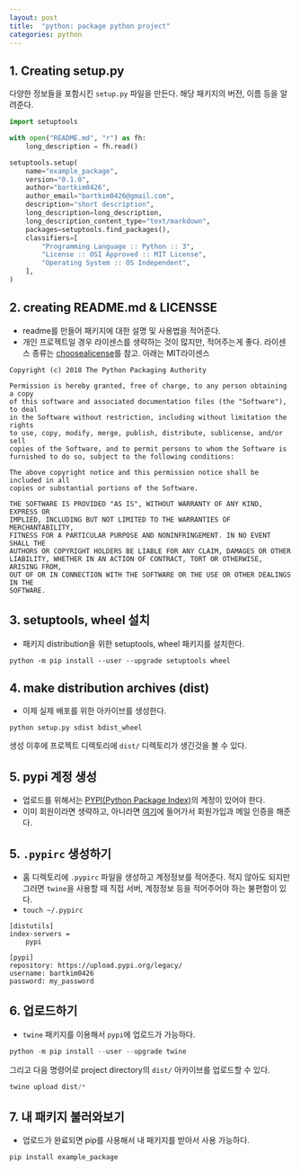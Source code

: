 ```yaml
---
layout: post
title:  "python: package python project"
categories: python
---
```



## 1. Creating setup.py

다양한 정보들을 포함시킨 `setup.py` 파일을 만든다. 해당 패키지의 버전, 이름 등을 알려준다.

```python
import setuptools

with open("README.md", "r") as fh:
    long_description = fh.read()

setuptools.setup(
    name="example_package",
    version="0.1.0",
    author="bartkim0426",
    author_email="bartkim0426@gmail.com",
    description="short description",
    long_description=long_description,
    long_description_content_type="text/markdown",
    packages=setuptools.find_packages(),
    classifiers=[
        "Programming Language :: Python :: 3",
        "License :: OSI Approved :: MIT License",
        "Operating System :: OS Independent",
    ],
)
```


## 2. creating README.md & LICENSSE

- readme를 만들어 패키지에 대한 설명 및 사용법을 적어준다.
- 개인 프로젝트일 경우 라이센스를 생략하는 것이 많지만, 적어주는게 좋다. 라이센스 종류는 [choosealicense](https://choosealicense.com/)를 참고. 아래는 MIT라이센스


```
Copyright (c) 2018 The Python Packaging Authority

Permission is hereby granted, free of charge, to any person obtaining a copy
of this software and associated documentation files (the "Software"), to deal
in the Software without restriction, including without limitation the rights
to use, copy, modify, merge, publish, distribute, sublicense, and/or sell
copies of the Software, and to permit persons to whom the Software is
furnished to do so, subject to the following conditions:

The above copyright notice and this permission notice shall be included in all
copies or substantial portions of the Software.

THE SOFTWARE IS PROVIDED "AS IS", WITHOUT WARRANTY OF ANY KIND, EXPRESS OR
IMPLIED, INCLUDING BUT NOT LIMITED TO THE WARRANTIES OF MERCHANTABILITY,
FITNESS FOR A PARTICULAR PURPOSE AND NONINFRINGEMENT. IN NO EVENT SHALL THE
AUTHORS OR COPYRIGHT HOLDERS BE LIABLE FOR ANY CLAIM, DAMAGES OR OTHER
LIABILITY, WHETHER IN AN ACTION OF CONTRACT, TORT OR OTHERWISE, ARISING FROM,
OUT OF OR IN CONNECTION WITH THE SOFTWARE OR THE USE OR OTHER DEALINGS IN THE
SOFTWARE.
```


## 3. setuptools, wheel 설치

- 패키지 distribution을 위한 setuptools, wheel 패키지를 설치한다.

```
python -m pip install --user --upgrade setuptools wheel
```


## 4. make distribution archives (dist)

- 이제 실제 배포를 위한 아카이브를 생성한다. 

```
python setup.py sdist bdist_wheel
```

생성 이후에 프로젝트 디렉토리에 `dist/` 디렉토리가 생긴것을 볼 수 있다.

## 5. pypi 계정 생성

- 업로드를 위해서는 [PYPI(Python Package Index)](https://pypi.org/)의 계정이 있어야 한다. 
- 이미 회원이라면 생략하고, 아니라면 [여기](https://pypi.org/)에 들어가서 회원가입과 메일 인증을 해준다.

## 5. `.pypirc` 생성하기

- 홈 디렉토리에 `.pypirc` 파일을 생성하고 계정정보를 적어준다. 적지 않아도 되지만 그러면 `twine`을 사용할 때 직접 서버, 계정정보 등을 적어주어야 하는 불편함이 있다.
- `touch ~/.pypirc`

```
[distutils]
index-servers =
    pypi

[pypi]
repository: https://upload.pypi.org/legacy/
username: bartkim0426
password: my_password
```


## 6. 업로드하기

- `twine` 패키지를 이용해서 `pypi`에 업로드가 가능하다.


```python
python -m pip install --user --upgrade twine
```

그리고 다음 명령어로 project directory의 `dist/` 아카이브를 업로드할 수 있다.

```python
twine upload dist/*
```

## 7. 내 패키지 불러와보기

- 업로드가 완료되면 pip를 사용해서 내 패키지를 받아서 사용 가능하다.

```
pip install example_package
```
